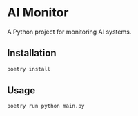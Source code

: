 # AI Monitor

A Python project for monitoring AI systems.

## Installation

```bash
poetry install
```

## Usage

```bash
poetry run python main.py
``` 
